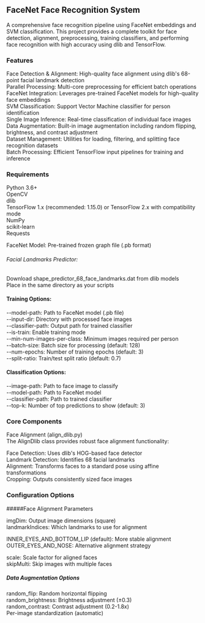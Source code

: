 ## FaceNet Face Recognition System
A comprehensive face recognition pipeline using FaceNet embeddings and SVM classification. This project provides a complete toolkit for face detection, alignment, preprocessing, training classifiers, and performing face recognition with high accuracy using dlib and TensorFlow.

### Features
Face Detection & Alignment: High-quality face alignment using dlib's 68-point facial landmark detection  
Parallel Processing: Multi-core preprocessing for efficient batch operations  
FaceNet Integration: Leverages pre-trained FaceNet models for high-quality face embeddings  
SVM Classification: Support Vector Machine classifier for person identification  
Single Image Inference: Real-time classification of individual face images  
Data Augmentation: Built-in image augmentation including random flipping, brightness, and contrast adjustment  
Dataset Management: Utilities for loading, filtering, and splitting face recognition datasets  
Batch Processing: Efficient TensorFlow input pipelines for training and inference

### Requirements

Python 3.6+  
OpenCV  
dlib  
TensorFlow 1.x (recommended: 1.15.0) or TensorFlow 2.x with compatibility mode  
NumPy  
scikit-learn  
Requests

FaceNet Model: Pre-trained frozen graph file (.pb format)

###### Facial Landmarks Predictor:

Download shape_predictor_68_face_landmarks.dat from dlib models  
Place in the same directory as your scripts

#### Training Options:
--model-path: Path to FaceNet model (.pb file)  
--input-dir: Directory with processed face images  
--classifier-path: Output path for trained classifier  
--is-train: Enable training mode  
--min-num-images-per-class: Minimum images required per person  
--batch-size: Batch size for processing (default: 128)  
--num-epochs: Number of training epochs (default: 3)  
--split-ratio: Train/test split ratio (default: 0.7)

#### Classification Options:
--image-path: Path to face image to classify  
--model-path: Path to FaceNet model  
--classifier-path: Path to trained classifier  
--top-k: Number of top predictions to show (default: 3)

### Core Components
Face Alignment (align_dlib.py)  
The AlignDlib class provides robust face alignment functionality:

Face Detection: Uses dlib's HOG-based face detector  
Landmark Detection: Identifies 68 facial landmarks  
Alignment: Transforms faces to a standard pose using affine transformations  
Cropping: Outputs consistently sized face images

###  Configuration Options

#####Face Alignment Parameters

imgDim: Output image dimensions (square)  
landmarkIndices: Which landmarks to use for alignment

INNER_EYES_AND_BOTTOM_LIP (default): More stable alignment  
OUTER_EYES_AND_NOSE: Alternative alignment strategy

scale: Scale factor for aligned faces  
skipMulti: Skip images with multiple faces

##### Data Augmentation Options

random_flip: Random horizontal flipping  
random_brightness: Brightness adjustment (±0.3)  
random_contrast: Contrast adjustment (0.2-1.8x)  
Per-image standardization (automatic)
